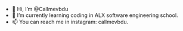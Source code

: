 - 👋 Hi, I’m @Callmevbdu
- 🌱 I’m currently learning coding in ALX software engineering school.
- 📫 You can reach me in instagram: callmevbdu.
